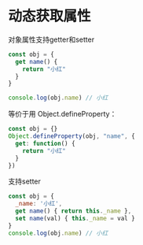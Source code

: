 # 动态获取属性

对象属性支持getter和setter

```js
const obj = {
  get name() {
    return "小红"
  }
}

console.log(obj.name) // 小红
```

等价于用 Object.defineProperty：

```js 
const obj = {}
Object.defineProperty(obj, "name", {
  get: function() {
    return "小红"
  }
})
```

支持setter

```js 
const obj = {
  _name: '小红',
  get name() { return this._name },
  set name(val) { this._name = val }
}
console.log(obj.name) // 小红
```
<!-- 
getter 不能跟属性值同时存在

```js
const obj = {
  get name() { return "小红" },
  name: "小红" //  会报错
}
``` -->

